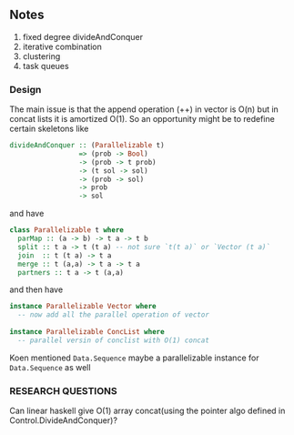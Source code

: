 ## Notes

1. fixed degree divideAndConquer
2. iterative combination
3. clustering
4. task queues

### Design

The main issue is that the append operation (++) in vector is O(n) but in concat lists it is amortized O(1).
So an opportunity might be to redefine certain skeletons like 

```haskell
divideAndConquer :: (Parallelizable t)
                 => (prob -> Bool) 
                 -> (prob -> t prob)
                 -> (t sol -> sol)
                 -> (prob -> sol)
                 -> prob
                 -> sol
```

and have 

```haskell
class Parallelizable t where
  parMap :: (a -> b) -> t a -> t b
  split :: t a -> t (t a) -- not sure `t(t a)` or `Vector (t a)`
  join  :: t (t a) -> t a
  merge :: t (a,a) -> t a -> t a
  partners :: t a -> t (a,a)
```

and then have

```haskell
instance Parallelizable Vector where
  -- now add all the parallel operation of vector
  
instance Parallelizable ConcList where
  -- parallel versin of conclist with O(1) concat
```

Koen mentioned `Data.Sequence` maybe a parallelizable instance for `Data.Sequence` as well

### RESEARCH QUESTIONS

Can linear haskell give O(1) array concat(using the pointer algo defined in Control.DivideAndConquer)?
